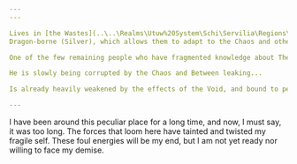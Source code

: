 ```yaml
---
---

Lives in [the Wastes](..\..\Realms\Utuw%20System\Schi\Servilia\Regions\Long%20Savannah\Palga%20Basin\Lavish%20Wastes.md), sells magical items and is [knowledgeable](Automated%20Remains.md) about the lavish.
Dragon-borne (Silver), which allows them to adapt to the Chaos and other perils of The Wastes

One of the few remaining people who have fragmented knowledge about The Fountainhead.

He is slowly being corrupted by the Chaos and Between leaking...

Is already heavily weakened by the effects of the Void, and bound to perish soon, as he has passed all stages and is seen as terminal. 

---
```


I have been around this peculiar place for a long time, and now, I must say, it was too long. The forces that loom here have tainted and twisted my fragile self. These foul energies will be my end, but I am not yet ready nor willing to face my demise. 
